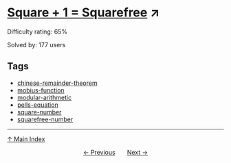 # [Square + 1 = Squarefree](https://projecteuler.net/problem=864) ↗️

Difficulty rating: 65%

Solved by: 177 users
## Tags

- [chinese-remainder-theorem](../tags/chinese-remainder-theorem.md)
- [mobius-function](../tags/mobius-function.md)
- [modular-arithmetic](../tags/modular-arithmetic.md)
- [pells-equation](../tags/pells-equation.md)
- [square-number](../tags/square-number.md)
- [squarefree-number](../tags/squarefree-number.md)



---

[↑ Main Index](../README.md)


<div align=center><a href='863.md'>← Previous</a> &nbsp;&nbsp; &nbsp;&nbsp;  <a href='865.md'>Next →</a></div>
